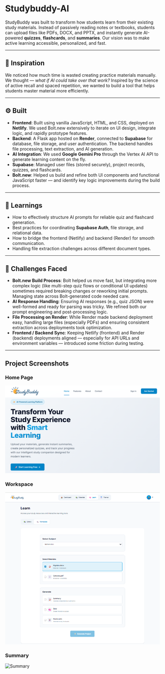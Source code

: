 # Studybuddy-AI

StudyBuddy was built to transform how students learn from their existing study materials. Instead of passively reading notes or textbooks, students can upload files like PDFs, DOCX, and PPTX, and instantly generate AI-powered **quizzes**, **flashcards**, and **summaries**. Our vision was to make active learning accessible, personalized, and fast.

---

## 🌟 Inspiration

We noticed how much time is wasted creating practice materials manually. We thought — *what if AI could take over that work?* Inspired by the science of active recall and spaced repetition, we wanted to build a tool that helps students master material more efficiently.

---

## ⚙️ Built

* **Frontend**: Built using vanilla JavaScript, HTML, and CSS, deployed on **Netlify**. We used Bolt.new extensively to iterate on UI design, integrate logic, and rapidly prototype features.
* **Backend**: A Flask app hosted on **Render**, connected to **Supabase** for database, file storage, and user authentication. The backend handles file processing, text extraction, and AI generation.
* **AI Integration**: We used **Google Gemini Pro** through the Vertex AI API to generate learning content on the fly.
* **Supabase**: Managed user files (stored securely), project records, quizzes, and flashcards.
* **Bolt.new**: Helped us build and refine both UI components and functional JavaScript faster — and identify key logic improvements during the build process.

---

## 🚀 Learnings

* How to effectively structure AI prompts for reliable quiz and flashcard generation.
* Best practices for coordinating **Supabase Auth**, file storage, and relational data.
* How to bridge the frontend (Netlify) and backend (Render) for smooth communication.
* Handling file extraction challenges across different document types.

---

## 🔧 Challenges Faced

* **Bolt.new Build Process**: Bolt helped us move fast, but integrating more complex logic (like multi-step quiz flows or conditional UI updates) sometimes required breaking changes or reworking initial prompts. Managing state across Bolt-generated code needed care.
* **AI Response Handling**: Ensuring AI responses (e.g., quiz JSON) were well-formed and ready for parsing was tricky. We refined both our prompt engineering and post-processing logic.
* **File Processing on Render**: While Render made backend deployment easy, handling large files (especially PDFs) and ensuring consistent extraction across deployments took optimization.
* **Frontend / Backend Sync**: Keeping Netlify (frontend) and Render (backend) deployments aligned — especially for API URLs and environment variables — introduced some friction during testing.

---

## Project Screenshots

### Home Page
![Home](images/home.png)

### Workspace
![Workspace](images/workspace.png)

### Summary
![Summary](images/summary.png)

